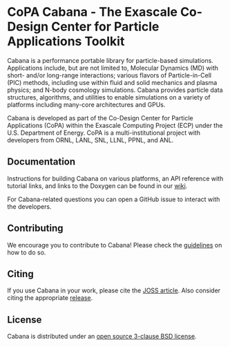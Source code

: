 # CoPA Cabana - The Exascale Co-Design Center for Particle Applications Toolkit

Cabana is a performance portable library for particle-based simulations.
Applications include, but are not limited to, Molecular Dynamics (MD) with
short- and/or long-range interactions; various flavors of Particle-in-Cell
(PIC) methods, including use within fluid and solid mechanics and plasma
physics; and N-body cosmology simulations.
Cabana provides particle data structures, algorithms, and utilities to enable
simulations on a variety of platforms including many-core architectures and
GPUs.

Cabana is developed as part of the Co-Design Center for Particle Applications
(CoPA) within the Exascale Computing Project (ECP) under the U.S. Department
of Energy. CoPA is a multi-institutional project with developers from ORNL,
LANL, SNL, LLNL, PPNL, and ANL.

## Documentation

Instructions for building Cabana on various platforms, an API reference with
tutorial links, and links to the Doxygen can be found in our
[wiki](https://github.com/ECP-copa/Cabana/wiki).

For Cabana-related questions you can open a GitHub issue to interact with the
developers.

## Contributing

We encourage you to contribute to Cabana! Please check the
[guidelines](CONTRIBUTING.md) on how to do so.

## Citing

If you use Cabana in your work, please cite the [JOSS article](CITATION.bib).
Also consider citing the appropriate [release](https://doi.org/10.5281/zenodo.2558368).

## License

Cabana is distributed under an [open source 3-clause BSD license](LICENSE).
